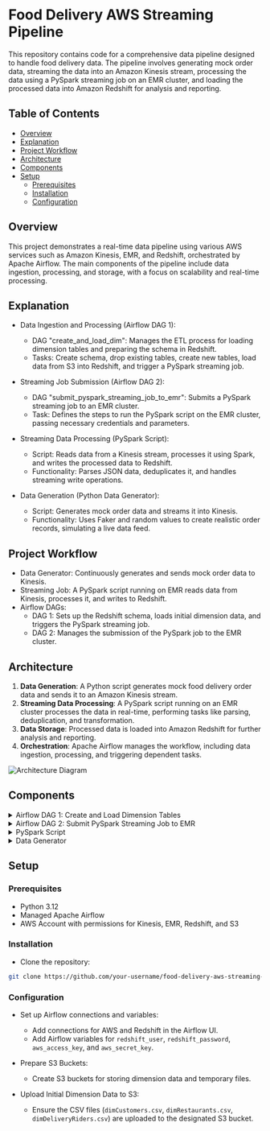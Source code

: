 
# Food Delivery AWS Streaming Pipeline

This repository contains code for a comprehensive data pipeline designed to handle food delivery data. The pipeline involves generating mock order data, streaming the data into an Amazon Kinesis stream, processing the data using a PySpark streaming job on an EMR cluster, and loading the processed data into Amazon Redshift for analysis and reporting.

## Table of Contents

- [Overview](#overview)
- [Explanation](#explanation)
- [Project Workflow](#project-workflow)
- [Architecture](#architecture)
- [Components](#components)
- [Setup](#setup)
  - [Prerequisites](#prerequisites)
  - [Installation](#installation)
  - [Configuration](#configuration)

## Overview

This project demonstrates a real-time data pipeline using various AWS services such as Amazon Kinesis, EMR, and Redshift, orchestrated by Apache Airflow. The main components of the pipeline include data ingestion, processing, and storage, with a focus on scalability and real-time processing.

## Explanation

- Data Ingestion and Processing (Airflow DAG 1):

    - DAG "create_and_load_dim": Manages the ETL process for loading dimension tables and preparing the schema in Redshift.
    - Tasks: Create schema, drop existing tables, create new tables, load data from S3 into Redshift, and trigger a PySpark streaming job.

- Streaming Job Submission (Airflow DAG 2):

    - DAG "submit_pyspark_streaming_job_to_emr": Submits a PySpark streaming job to an EMR cluster.
    - Task: Defines the steps to run the PySpark script on the EMR cluster, passing necessary credentials and parameters.

- Streaming Data Processing (PySpark Script):

    - Script: Reads data from a Kinesis stream, processes it using Spark, and writes the processed data to Redshift.
    - Functionality: Parses JSON data, deduplicates it, and handles streaming write operations.

- Data Generation (Python Data Generator):

    - Script: Generates mock order data and streams it into Kinesis.
    - Functionality: Uses Faker and random values to create realistic order records, simulating a live data feed.

## Project Workflow

- Data Generator: Continuously generates and sends mock order data to Kinesis.
- Streaming Job: A PySpark script running on EMR reads data from Kinesis, processes it, and writes to Redshift.
- Airflow DAGs:
    - DAG 1: Sets up the Redshift schema, loads initial dimension data, and triggers the PySpark streaming job.
    - DAG 2: Manages the submission of the PySpark job to the EMR cluster.

## Architecture

1. **Data Generation**: A Python script generates mock food delivery order data and sends it to an Amazon Kinesis stream.
2. **Streaming Data Processing**: A PySpark script running on an EMR cluster processes the data in real-time, performing tasks like parsing, deduplication, and transformation.
3. **Data Storage**: Processed data is loaded into Amazon Redshift for further analysis and reporting.
4. **Orchestration**: Apache Airflow manages the workflow, including data ingestion, processing, and triggering dependent tasks.

![Architecture Diagram](https://github.com/jignesh-kachhad/food-delivery-aws-streaming-pipeline/blob/main/Architecture.png)

## Components

<details>
<summary>Airflow DAG 1: Create and Load Dimension Tables</summary>

This DAG sets up the schema and tables in Redshift, loads initial dimension data from S3, and triggers the PySpark streaming job.

```python

from airflow import DAG
from airflow.providers.amazon.aws.transfers.s3_to_redshift import S3ToRedshiftOperator
from airflow.providers.postgres.operators.postgres import PostgresOperator
from airflow.utils.dates import days_ago
from datetime import timedelta
from airflow.operators.trigger_dagrun import TriggerDagRunOperator

# from airflow.operators.dagrun_operator import TriggerDagRunOperator

default_args = {
    "owner": "airflow",
    "depends_on_past": False,
    "email_on_failure": False,
    "email_on_retry": False,
    "retries": 1,
    "retry_delay": timedelta(minutes=5),
}

with DAG(
    "create_and_load_dim",
    default_args=default_args,
    description="ETL for food delivery data into Redshift",
    schedule_interval=None,
    start_date=days_ago(1),
    catchup=False,
    tags=["Create Schema"],
) as dag:

    # Create schema if it doesn't exist
    create_schema = PostgresOperator(
        task_id="create_schema",
        postgres_conn_id="redshift_connection_id",
        sql="CREATE SCHEMA IF NOT EXISTS food_delivery_datamart;",
    )

    # Drop tables if they exist
    drop_dimCustomers = PostgresOperator(
        task_id="drop_dimCustomers",
        postgres_conn_id="redshift_connection_id",
        sql="DROP TABLE IF EXISTS food_delivery_datamart.dimCustomers;",
    )

    drop_dimRestaurants = PostgresOperator(
        task_id="drop_dimRestaurants",
        postgres_conn_id="redshift_connection_id",
        sql="DROP TABLE IF EXISTS food_delivery_datamart.dimRestaurants;",
    )

    drop_dimDeliveryRiders = PostgresOperator(
        task_id="drop_dimDeliveryRiders",
        postgres_conn_id="redshift_connection_id",
        sql="DROP TABLE IF EXISTS food_delivery_datamart.dimDeliveryRiders;",
    )

    drop_factOrders = PostgresOperator(
        task_id="drop_factOrders",
        postgres_conn_id="redshift_connection_id",
        sql="DROP TABLE IF EXISTS food_delivery_datamart.factOrders;",
    )

    # Create dimension and fact tables
    create_dimCustomers = PostgresOperator(
        task_id="create_dimCustomers",
        postgres_conn_id="redshift_connection_id",
        sql="""
            CREATE TABLE food_delivery_datamart.dimCustomers (
                CustomerID INT PRIMARY KEY,
                CustomerName VARCHAR(255),
                CustomerEmail VARCHAR(255),
                CustomerPhone VARCHAR(50),
                CustomerAddress VARCHAR(500),
                RegistrationDate DATE
            );
        """,
    )

    create_dimRestaurants = PostgresOperator(
        task_id="create_dimRestaurants",
        postgres_conn_id="redshift_connection_id",
        sql="""
            CREATE TABLE food_delivery_datamart.dimRestaurants (
                RestaurantID INT PRIMARY KEY,
                RestaurantName VARCHAR(255),
                CuisineType VARCHAR(100),
                RestaurantAddress VARCHAR(500),
                RestaurantRating DECIMAL(3,1)
            );
        """,
    )

    create_dimDeliveryRiders = PostgresOperator(
        task_id="create_dimDeliveryRiders",
        postgres_conn_id="redshift_connection_id",
        sql="""
            CREATE TABLE food_delivery_datamart.dimDeliveryRiders (
                RiderID INT PRIMARY KEY,
                RiderName VARCHAR(255),
                RiderPhone VARCHAR(50),
                RiderVehicleType VARCHAR(50),
                VehicleID VARCHAR(50),
                RiderRating DECIMAL(3,1)
            );
        """,
    )

    create_factOrders = PostgresOperator(
        task_id="create_factOrders",
        postgres_conn_id="redshift_connection_id",
        sql="""
            CREATE TABLE food_delivery_datamart.factOrders (
                OrderID INT PRIMARY KEY,
                CustomerID INT REFERENCES food_delivery_datamart.dimCustomers(CustomerID),
                RestaurantID INT REFERENCES food_delivery_datamart.dimRestaurants(RestaurantID),
                RiderID INT REFERENCES food_delivery_datamart.dimDeliveryRiders(RiderID),
                OrderDate TIMESTAMP WITHOUT TIME ZONE,
                DeliveryTime INT,
                OrderValue DECIMAL(8,2),
                DeliveryFee DECIMAL(8,2),
                TipAmount DECIMAL(8,2),
                OrderStatus VARCHAR(50)
            );
        """,
    )

    # Load data into dimension tables from S3
    load_dimCustomers = S3ToRedshiftOperator(
        task_id="load_dimCustomers",
        schema="food_delivery_datamart",
        table="dimCustomers",
        s3_bucket="food-delivery-data-analysis1",
        s3_key="dims/dimCustomers.csv",
        copy_options=["CSV", "IGNOREHEADER 1", "QUOTE as '\"'"],
        aws_conn_id="aws_default",
        redshift_conn_id="redshift_connection_id",
    )

    load_dimRestaurants = S3ToRedshiftOperator(
        task_id="load_dimRestaurants",
        schema="food_delivery_datamart",
        table="dimRestaurants",
        s3_bucket="food-delivery-data-analysis1",
        s3_key="dims/dimRestaurants.csv",
        copy_options=["CSV", "IGNOREHEADER 1", "QUOTE as '\"'"],
        aws_conn_id="aws_default",
        redshift_conn_id="redshift_connection_id",
    )

    load_dimDeliveryRiders = S3ToRedshiftOperator(
        task_id="load_dimDeliveryRiders",
        schema="food_delivery_datamart",
        table="dimDeliveryRiders",
        s3_bucket="food-delivery-data-analysis1",
        s3_key="dims/dimDeliveryRiders.csv",
        copy_options=["CSV", "IGNOREHEADER 1", "QUOTE as '\"'"],
        aws_conn_id="aws_default",
        redshift_conn_id="redshift_connection_id",
    )

    trigger_spark_streaming_dag = TriggerDagRunOperator(
        task_id="trigger_spark_streaming_dag",
        trigger_dag_id="submit_pyspark_streaming_job_to_emr",
    )

# First, create the schema
create_schema >> [
    drop_dimCustomers,
    drop_dimRestaurants,
    drop_dimDeliveryRiders,
    drop_factOrders,
]

# Once the existing tables are dropped, proceed to create new tables
drop_dimCustomers >> create_dimCustomers
drop_dimRestaurants >> create_dimRestaurants
drop_dimDeliveryRiders >> create_dimDeliveryRiders
drop_factOrders >> create_factOrders

[
    create_dimCustomers,
    create_dimRestaurants,
    create_dimDeliveryRiders,
] >> create_factOrders

# After each table is created, load the corresponding data
create_dimCustomers >> load_dimCustomers
create_dimRestaurants >> load_dimRestaurants
create_dimDeliveryRiders >> load_dimDeliveryRiders

[
    load_dimCustomers,
    load_dimRestaurants,
    load_dimDeliveryRiders,
] >> trigger_spark_streaming_dag

```
</details>

<details>
 <summary>Airflow DAG 2: Submit PySpark Streaming Job to EMR </summary>

This DAG submits a PySpark streaming job to an EMR cluster.

```python

from airflow import DAG
from airflow.models import Variable
from airflow.providers.amazon.aws.operators.emr import EmrAddStepsOperator
from datetime import datetime

dag = DAG(
    "submit_pyspark_streaming_job_to_emr",
    start_date=datetime(2021, 1, 1),
    catchup=False,
    tags=["streaming"],
)

spark_packages = [
    "com.qubole.spark:spark-sql-kinesis_2.12:1.2.0_spark-3.0",
    "io.github.spark-redshift-community:spark-redshift_2.12:6.2.0-spark_3.5",
]
packages_list = ",".join(spark_packages)

jdbc_jar_s3_path = "s3://food-delivery-data-analysis1/redshift-connector-jar/redshift-jdbc42-2.1.0.12.jar"

# Fetch Redshift credentials from Airflow Variables
redshift_user = Variable.get("redshift_user")
redshift_password = Variable.get("redshift_password")
aws_access_key = Variable.get("aws_access_key")
aws_secret_key = Variable.get("aws_secret_key")

step_adder = EmrAddStepsOperator(
    task_id="add_step",
    job_flow_id="j-1C8HYM1LEFEIX",
    aws_conn_id="aws_default",
    steps=[
        {
            "Name": "Run PySpark Streaming Script",
            "ActionOnFailure": "CONTINUE",
            "HadoopJarStep": {
                "Jar": "command-runner.jar",
                "Args": [
                    "spark-submit",
                    "--deploy-mode",
                    "cluster",
                    "--num-executors",
                    "3",
                    "--executor-memory",
                    "6G",
                    "--executor-cores",
                    "3",
                    "--packages",
                    packages_list,
                    "--jars",
                    jdbc_jar_s3_path,
                    "s3://food-delivery-data-analysis1/pyspark_script/pyspark_streaming.py",
                    "--redshift_user",
                    redshift_user,
                    "--redshift_password",
                    redshift_password,
                    "--aws_access_key",
                    aws_access_key,
                    "--aws_secret_key",
                    aws_secret_key,
                ],
            },
        }
    ],
    dag=dag,
)

```
</details>

<details>
<summary>PySpark Script</summary>

The PySpark script reads data from the Kinesis stream, processes it, and writes it to Redshift.

```python
# pyspark_streaming.py

from pyspark.sql import SparkSession
from pyspark.sql.functions import col, from_json
from pyspark.sql.types import (
    StructType,
    StructField,
    IntegerType,
    StringType,
    DecimalType,
    TimestampType,
)
import argparse

parser = argparse.ArgumentParser(description="PySpark Streaming Job Arguments")
parser.add_argument("--redshift_user", required=True, help="Redshift Username")
parser.add_argument("--redshift_password", required=True, help="Redshift Password")
parser.add_argument("--aws_access_key", required=True, help="aws_access_key")
parser.add_argument("--aws_secret_key", required=True, help="aws_secret_key")
args = parser.parse_args()

appName = "KinesisToRedshift"
kinesisStreamName = "incoming-food-order-data-streaming"
kinesisRegion = "ap-south-1"
checkpointLocation = "s3://stream-checkpointing1/kinesis-to-redshift/"
redshiftJdbcUrl = f"jdbc:redshift://redshift-cluster-1.coyx8twvpafs.ap-south-1.redshift.amazonaws.com:5439/dev"
redshiftTable = "food_delivery_datamart.factOrders"
tempDir = "s3://redshift-temp-data-kcd/temp-data/streaming_temp/"

# Define the schema of the incoming JSON data from Kinesis
schema = StructType(
    [
        StructField("OrderID", IntegerType(), True),
        StructField("CustomerID", IntegerType(), True),
        StructField("RestaurantID", IntegerType(), True),
        StructField("RiderID", IntegerType(), True),
        StructField("OrderDate", TimestampType(), True),
        StructField("DeliveryTime", IntegerType(), True),
        StructField("OrderValue", DecimalType(8, 2), True),
        StructField("DeliveryFee", DecimalType(8, 2), True),
        StructField("TipAmount", DecimalType(8, 2), True),
        StructField("OrderStatus", StringType(), True),
    ]
)

spark = SparkSession.builder.appName(appName).getOrCreate()

df = (
    spark.readStream.format("kinesis")
    .option("streamName", kinesisStreamName)
    .option("startingPosition", "latest")
    .option("region", kinesisRegion)
    .option("awsUseInstanceProfile", "false")
    .option("endpointUrl", "https://kinesis.ap-south-1.amazonaws.com")
    .option("awsAccessKeyId", args.aws_access_key)
    .option("awsSecretKey", args.aws_secret_key)
    .load()
)

print("Consuming From Read Stream...")
parsed_df = (
    df.selectExpr("CAST(data AS STRING)")
    .select(from_json(col("data"), schema).alias("parsed_data"))
    .select("parsed_data.*")
)

# Perform stateful deduplication
deduped_df = parsed_df.withWatermark("OrderDate", "10 minutes").dropDuplicates(
    ["OrderID"]
)


# Writing Data to Redshift
def write_to_redshift(batch_df, batch_id):
    batch_df.write.format("jdbc").option("url", redshiftJdbcUrl).option(
        "user", args.redshift_user
    ).option("password", args.redshift_password).option(
        "dbtable", redshiftTable
    ).option(
        "tempdir", tempDir
    ).option(
        "driver", "com.amazon.redshift.jdbc.Driver"
    ).mode(
        "append"
    ).save()


# Write the deduplicated data to Redshift
query = (
    deduped_df.writeStream.foreachBatch(write_to_redshift)
    .outputMode("append")
    .trigger(processingTime="5 seconds")
    .option("checkpointLocation", checkpointLocation)
    .start()
)

print("Current batch written in Redshift")

query.awaitTermination()

```
</details>

<details>

 <summary>Data Generator</summary>

The data generator script creates mock order data and streams it into Kinesis.

```python
# data_generator.py

import pandas as pd
import json
import random
from datetime import datetime
from faker import Faker
import boto3
import os
import time

# Initialize Faker and Boto3 Kinesis client
fake = Faker()
kinesis_client = boto3.client("kinesis")

# Directory setup
base_directory = os.path.dirname(__file__)
data_directory = os.path.join(base_directory, "data_for_dims")


def load_ids_from_csv(file_name, key_attribute):
    """Load IDs from the specified CSV file within the data directory."""
    file_path = os.path.join(data_directory, file_name)
    df = pd.read_csv(file_path)
    return df[key_attribute].tolist()


def generate_order(customer_ids, restaurant_ids, rider_ids, order_id):
    """Generate a mock order record."""
    order = {
        "OrderID": order_id,
        "CustomerID": random.choice(customer_ids),
        "RestaurantID": random.choice(restaurant_ids), 
        "RiderID": random.choice(rider_ids),
        "OrderDate": fake.date_time_between(
            start_date="-30d", end_date="now"
        ).isoformat(),
        "DeliveryTime": random.randint(15, 60),  # Delivery time in minutes
        "OrderValue": round(random.uniform(10, 100), 2),
        "DeliveryFee": round(random.uniform(2, 10), 2),
        "TipAmount": round(random.uniform(0, 20), 2),
        "OrderStatus": random.choice(
            ["Delivered", "Cancelled", "Processing", "On the way"]
        ),
    }
    return order


def send_order_to_kinesis(stream_name, order):
    """Send the generated order to a Kinesis stream."""
    response = kinesis_client.put_record(
        StreamName=stream_name,
        Data=json.dumps(order),
        PartitionKey=str(order["OrderID"]),  # Using OrderID as the partition key
    )
    print(f"Sent order to Kinesis with Sequence Number: {response['SequenceNumber']}")


# Load mock data IDs
customer_ids = load_ids_from_csv("dimCustomers.csv", "CustomerID")
restaurant_ids = load_ids_from_csv("dimRestaurants.csv", "RestaurantID")
rider_ids = load_ids_from_csv("dimDeliveryRiders.csv", "RiderID")

# Kinesis Stream Name
stream_name = "incoming-food-order-data-stream"

# Order ID initialization
order_id = 5000

for _ in range(10000):
    order = generate_order(customer_ids, restaurant_ids, rider_ids, order_id)
    print(order)
    send_order_to_kinesis(stream_name, order)
    order_id += 1  # Increment OrderID for the next order

```
</details>

## Setup

### Prerequisites

- Python 3.12
- Managed Apache Airflow
- AWS Account with permissions for Kinesis, EMR, Redshift, and S3

### Installation

- Clone the repository:

```bash
git clone https://github.com/your-username/food-delivery-aws-streaming-pipeline.git
```

### Configuration

- Set up Airflow connections and variables:

   - Add connections for AWS and Redshift in the Airflow UI.
   - Add Airflow variables for `redshift_user`, `redshift_password`, `aws_access_key`, and `aws_secret_key`.

- Prepare S3 Buckets:

   - Create S3 buckets for storing dimension data and temporary files.

- Upload Initial Dimension Data to S3:

   - Ensure the CSV files (`dimCustomers.csv`, `dimRestaurants.csv`, `dimDeliveryRiders.csv`) are uploaded to the designated S3 bucket.



